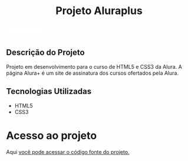<h1 align="center"> Projeto Aluraplus </h1>

<img src="https://github.com/Palmieres2022/aluraplus/blob/main/imagens/Logo.png?raw=true" align="center">


<h2 align="left"> Descrição do Projeto </h2>

Projeto em desenvolvimento para o curso de HTML5 e CSS3 da Alura. A página Alura+ é um site de assinatura dos cursos ofertados pela Alura.

<h2 align="left"> Tecnologias Utilizadas </h2>
<ul>
<li>HTML5</li>
<li>CSS3</li>
</ul>

<h1 align="left"> Acesso ao projeto </h1>
Aqui <a href="https://github.com/Palmieres2022/aluraplus">
você pode acessar o código fonte do projeto. </a>